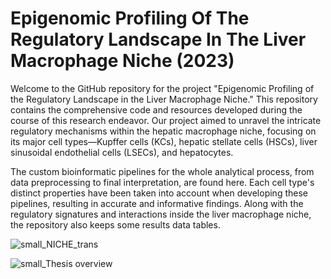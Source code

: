 # Epigenomic Profiling Of The Regulatory Landscape In The Liver Macrophage Niche (2023)

Welcome to the GitHub repository for the project "Epigenomic Profiling of the Regulatory Landscape in the Liver Macrophage Niche." This repository contains the comprehensive code and resources developed during the course of this research endeavor. Our project aimed to unravel the intricate regulatory mechanisms within the hepatic macrophage niche, focusing on its major cell types—Kupffer cells (KCs), hepatic stellate cells (HSCs), liver sinusoidal endothelial cells (LSECs), and hepatocytes.

The custom bioinformatic pipelines for the whole analytical process, from data preprocessing to final interpretation, are found here. Each cell type's distinct properties have been taken into account when developing these pipelines, resulting in accurate and informative findings. Along with the regulatory signatures and interactions inside the liver macrophage niche, the repository also keeps some results data tables.

![small_NICHE_trans](https://github.com/joelpablos/Epigenetics-Liver-Macrophage-Niche/assets/27351828/4ca59668-bcc1-4b27-a63d-4387b44bc8c8)

![small_Thesis overview](https://github.com/joelpablos/Epigenetics-Liver-Macrophage-Niche/assets/27351828/48d5e96c-e420-43b4-b252-39bb5d4f31b3)





